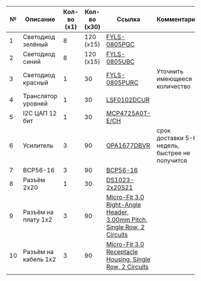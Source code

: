 
| №   | Описание             | Кол-во (x1) | Кол-во (x30) | Ссылка                                                                                                                              | Комментарий                                    |
| --- | -------------------- | ----------- | ------------ | ----------------------------------------------------------------------------------------------------------------------------------- | ---------------------------------------------- |
| 1   | Светодиод зелёный    | 8           | 120 (x15)    | [FYLS-0805PGC](https://www.chipdip.ru/product/fyls-0805pgc-svetodiod-smd-0805-zeleyy-prozrachnyy-foryard-9000162615)                |                                                |
| 2   | Светодиод синий      | 8           | 120 (x15)    | [FYLS-0805UBC](https://www.chipdip.ru/product/fyls-0805ubc-foryard-8001777946)                                                      |                                                |
| 3   | Светодиод красный    | 1           | 30           | [FYLS-0805PURC](https://www.chipdip.ru/product/fyls-0805purc-foryard-8026250181)                                                    | Уточнить имеющееся количество                  |
| 4   | Транслятор уровней   | 1           | 30           | [LSF0102DCUR](https://www.chipdip.ru/product/lsf0102dcur-texas-instruments-8023895695)                                              |                                                |
| 5   | I2C ЦАП 12 бит       | 1           | 30           | [MCP4725A0T-E/CH](https://www.chipdip.ru/product/mcp4725a0t-e-ch-12-bit-tsap-voltage-output-microchip-9000319449)                   |                                                |
| 6   | Усилитель            | 3           | 90           | [OPA1677DBVR](https://www.chipdip.ru/product/opa1677dbvr-audio-amplifiers-texas-instruments-8012199043)                             | срок доставки 5-6 недель, быстрее не получится |
| 7   | BCP56-16             | 3           | 90           | [BCP56-16](https://www.chipdip.ru/product/bcp56-16-tranzistor-npn-80v-1a-1vt-hfe-100-250-hottech-9001276274)                        |                                                |
| 8   | Разъём 2x20          | 1           | 30           | [DS1023-2x20S21](https://www.chipdip.ru/product/ds1023-2x20s21-gnezdo-na-platu-dvuhryadnoe-2x20-connfly-8008265237)                 |                                                |
| 9   | Разъём на плату 1x2  | 3           | 90           | [Micro-Fit 3.0 Right-Angle Header, 3.00mm Pitch, Single Row, 2 Circuits](https://www.chipdip.ru/product/436500212-molex-8000792759) |                                                |
| 10  | Разъём на кабель 1x2 | 3           | 90           | [Micro-Fit 3.0 Receptacle Housing, Single Row, 2 Circuits](https://www.chipdip.ru/product/436450200-molex-8003011225)               |                                                |
|     |                      |             |              |                                                                                                                                     |                                                |
